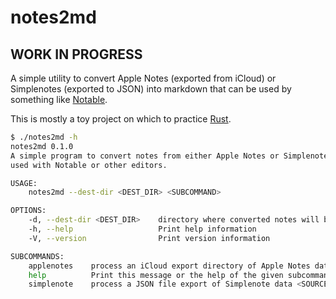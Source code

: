 # notes2md

## WORK IN PROGRESS

A simple utility to convert Apple Notes (exported from iCloud) or Simplenotes (exported to JSON) into markdown that can be used by something like [Notable](https://notable.app/).

This is mostly a toy project on which to practice [Rust](https://www.rust-lang.org/).

```bash
$ ./notes2md -h
notes2md 0.1.0
A simple program to convert notes from either Apple Notes or Simplenote to markdown which can be
used with Notable or other editors.

USAGE:
    notes2md --dest-dir <DEST_DIR> <SUBCOMMAND>

OPTIONS:
    -d, --dest-dir <DEST_DIR>    directory where converted notes will be written
    -h, --help                   Print help information
    -V, --version                Print version information

SUBCOMMANDS:
    applenotes    process an iCloud export directory of Apple Notes data <SOURCE_DIR>
    help          Print this message or the help of the given subcommand(s)
    simplenote    process a JSON file export of Simplenote data <SOURCE_FILE>
```